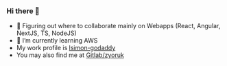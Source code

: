 ### Hi there 👋

- 🔭 Figuring out where to collaborate mainly on Webapps (React, Angular, NextJS, TS, NodeJS)
- 🌱 I’m currently learning AWS
- My work profile is [lsimon-godaddy](https://github.com/lsimon-godaddy)
- You may also find me at [Gitlab/zyoruk](https://gitlab.com/users/Zyoruk/projects)
